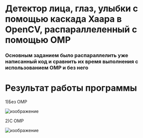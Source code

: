 # Детектор лица, глаз, улыбки с помощью каскада Хаара в OpenCV, распараллеленный с помощью OMP
### Основным заданием было распараллелить уже написанный код и сравнить их время выполнения с использованием OMP и без него
# Результат работы программы
1)Без OMP

![изображение](https://github.com/Jacondaz/pc_lab8/assets/79091354/757bf17f-6f09-46bc-9021-a17aca1c3e3a)

2)С OMP

![изображение](https://github.com/Jacondaz/pc_lab8/assets/79091354/bf989695-095b-482c-813f-ac5396b83a90)

